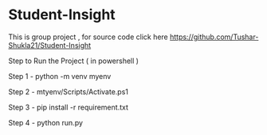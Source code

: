 # Student-Insight
This is group project , for source code click here https://github.com/Tushar-Shukla21/Student-Insight

Step to Run the Project ( in powershell )

Step 1 - python -m venv myenv 

Step 2 - mtyenv/Scripts/Activate.ps1

Step 3 - pip install -r requirement.txt

Step 4 - python run.py


